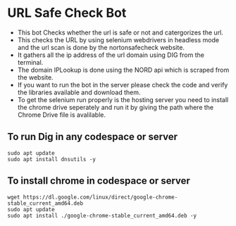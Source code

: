 # URL Safe Check Bot 

* This bot Checks whether the url is safe or not and catergorizes the url.
* This checks the URL by using selenium webdrivers in headless mode and the url scan is done by the nortonsafecheck website.
* It gathers all the ip address of the url domain using DIG from the terminal.
* The domain IPLookup is done using the NORD api which is scraped from the website.
* If you want to run the bot in the server please check the code and verify the libraries available and download them.
* To get the selenium run properly is the hosting server you need to install the chrome drive seperately and run it by giving the path where the Chrome Drive file is avalilable. 

## To run Dig in any codespace or server
```
sudo apt update
sudo apt install dnsutils -y
```

## To install chrome in codespace or server
```
wget https://dl.google.com/linux/direct/google-chrome-stable_current_amd64.deb
sudo apt update
sudo apt install ./google-chrome-stable_current_amd64.deb -y
```
